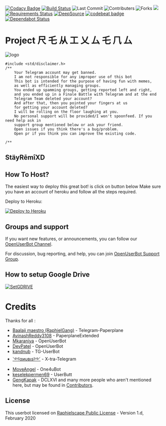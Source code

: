 [![Codacy Badge](https://api.codacy.com/project/badge/Grade/a85304953a4c470390ec777f6931e55d)](https://app.codacy.com/manual/niteshraj2310/RemixGeng?utm_source=github.com&utm_medium=referral&utm_content=niteshraj2310/RemixGeng&utm_campaign=Badge_Grade_Dashboard)
[![Build Status](https://travis-ci.com/niteshraj2310/RemixGeng.svg?branch=sql-extended)](https://travis-ci.com/niteshraj2310/RemixGeng) ![Last Commit](https://img.shields.io/github/last-commit/niteshraj2310/RemixGeng)
![Contributers](https://img.shields.io/github/contributors/sahyam2019/oub-remix)
![Forks](https://img.shields.io/github/forks/sahyam2019/oub-remix)
<a href="https://t.me/Nitesh_231"><img src="https://img.shields.io/badge/-Contact%20Meh🔥😂-black.svg?logo=WhatsApp"></a> 
[![Requirements Status](https://requires.io/github/niteshraj2310/RemixGeng/requirements.svg?branch=sql-extended)](https://requires.io/github/niteshraj2310/RemixGeng/requirements/?branch=sql-extended)
<a href="https://deepsource.io/gh/niteshraj2310/RemixGeng/?ref=repository-badge" target="_blank"><img alt="DeepSource" title="DeepSource" src="https://static.deepsource.io/deepsource-badge-light-mini.svg"></a>
[![codebeat badge](https://codebeat.co/badges/049f1ac3-dfc2-4ee6-93a3-e40c1569313f)](https://codebeat.co/projects/github-com-niteshraj2310-remixgeng-sql-extended)
[![Dependabot Status](https://api.dependabot.com/badges/status?host=github&repo=niteshraj2310/RemixGeng)](https://dependabot.com)

# Project 尺 乇 从 工 乂 厶 乇 𠘨 厶

![logo](https://telegra.ph/file/581d9d1e56d67aab89a14.jpg)

```
#include <std/disclaimer.h>
/** 
    Your Telegram account may get banned.
    I am not responsible for any improper use of this bot
    This bot is intended for the purpose of having fun with memes,
    as well as efficiently managing groups.
    You ended up spamming groups, getting reported left and right,
    and you ended up in a Finale Battle with Telegram and at the end
    Telegram Team deleted your account?
    And after that, then you pointed your fingers at us
    for getting your account deleted?
    I will be rolling on the floor laughing at you.
    No personal support will be provided/I won't spoonfeed. If you need help ask in 
    support group mentioned below or ask your friend.
    Open issues if you think there's a bug/problem.
    Open pr if you think you can improve the existing code.
    
/**
```
## StäyRēmîXD

## How To Host?

The easiest way to deploy this great bot! is click on button below
Make sure you have an account of heroku and follow all the steps required.

Deploy to Heroku:
<p align="left"><a href="https://heroku.com/deploy?template=https://github.com/niteshraj2310/RemixGeng/tree/sql-extended"> <img src="https://www.herokucdn.com/deploy/button.svg" alt="Deploy to Heroku" /></a></p>

## Groups and support

If you want new features, or announcements, you can follow our [OpenUserBot Channel](https://t.me/PaperplaneExtended_news).

For discussion, bug reporting, and help, you can join [OpenUserBot Support Group](https://t.me/PPE_Support).

## How to setup Google Drive
[![SetGDRIVE](https://telegra.ph/file/fde15d05e4bde3448b01a.png)](https://telegra.ph/How-To-Setup-Google-Drive-04-03)

# Credits

Thanks for all : 
* [Baalaji maestro (RaphielGang)](https://github.com/RaphielGang) - Telegram-Paperplane
* [AvinashReddy3108](https://github.com/AvinashReddy3108) - PaperplaneExtended
* [Mkaraniya](https://github.com/mkaraniya) - OpenUserBot
* [DevPatel](https://github.com/Devp73) - OpenUserBot
* [kandnub](https://github.com/kandnub) - TG-UserBot
* [༺αиυвιѕ༻](https://github.com/Dark-Princ3) - X-tra-Telegram
* [MoveAngel](https://github.com/MoveAngel) - One4uBot
* [keselekpermen69](https://github.com/keselekpermen69) - UserButt
* [GengKapak](https://github.com/GengKapak) - DCLXVI and many more people who aren't mentioned here, but may be found in [Contributors](https://github.com/sahyam2019/oub-remix/graphs/contributors).



## License

This userbot licensed on [Raphielscape Public License](https://github.com/niteshraj2310/RemixGeng/blob/sql-extended/LICENSE.md) - Version 1.d, February 2020
